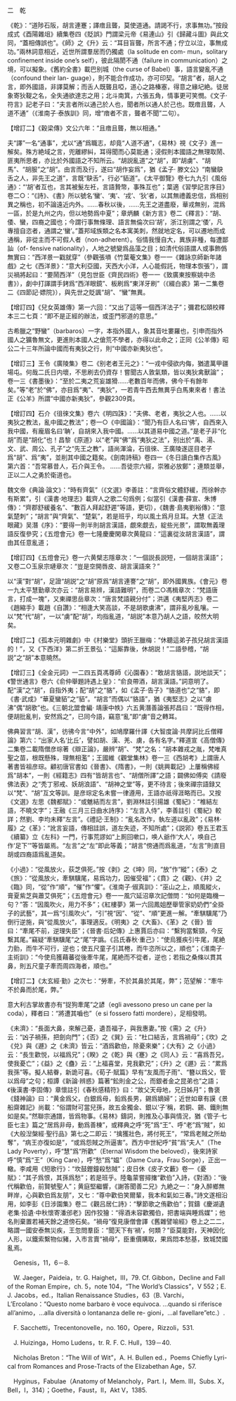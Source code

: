 二　乾

《乾》：“道陟石阪，胡言連蹇；譯瘖且聾，莫使道通。請謁不行，求事無功。”按段成式《酉陽雜俎》續集卷四《貶誤》門謂梁元帝《易連山》引《歸藏斗圖》與此文同，“蓋相傳誤也”。《師》之《升》云：“耳目盲聾，所言不通；佇立以泣，事無成功。”兩林詞意相近，近世所謂羣居而仍獨處（la solitude en com-
mun，solitary confinement inside one’s self），彼此隔閡不通（failure in communication）之境，可以擬象。《舊約全書》載巴别城（the curse of Babel）事，語言變亂不通（confound their lan-
guage），則不能合作成功，亦可印契。“胡言”者，胡人之言，即外國語，非譯莫解；而舌人既聾且啞，道心之路榛塞，得意之緣圮絶。徒居象寄狄鞮之名，全失通欲達志之用；北斗南箕，六張五角，情事更可笑憫。《文子·符言》記老子曰：“夫言者所以通己於人也，聞者所以通人於己也。既瘖且聾，人道不通”（《淮南子·泰族訓》同，增“瘖者不言，聾者不聞”二句）。

【增訂二】《穀梁傳》文公六年：“且瘖且聾，無以相通。”

夫“譯”一名“通事”，尤以“通”爲職志，却竟“人道不通”，《易林》視《文子》進一解矣。殊方絶域之言，兜離繆糾，耳得聞而心莫能通；浸假則本國語之無理取鬧、匪夷所思者，亦比於外國語之不知所云。“胡説亂道”之“胡”，即“胡虜”、“胡馬”、“胡服”之“胡”。由言而及行，遂曰“胡作妄爲”，猶《孟子·
滕文公》“南蠻鴃舌之人，非先王之道”，言既“鴃舌”，行必“貊道”。《太平御覽》卷七九九引《風俗通》：“‘胡’者互也，言其被髮左衽，言語贄幣，事殊互也”；葉適《習學記言序目》卷二○：“《詩》、《書》所以號名‘蠻’、‘夷’、‘戎’、‘狄’者，以其無禮義忠信，爲相别異之稱也，初不論遠近内外。……春秋以後，……先王之道盡廢，華戎無别，混爲一區，於是九州之内，但以地勢爲中夏”；章炳麟《新方言》卷二《釋言》：“胡、倭、蠻，四裔之國也；今謂行事無條理、語言無倫次曰‘胡’，浙江别謂之‘倭’，凡專擅自恣者，通謂之‘蠻’。”蓋邦域族類之名本寓美刺，然就地定名，可以遷地而成通稱，非從主而不可假人者（non-adherent）。俗情我慢自大，異族非種，每遭鄙訕（of-
fensive nationality），人地之號變爲品藻之目；如清代俗語謂人或事飾僞無實曰：“西洋景一戳就穿”（參觀張塤《竹葉菴文集》卷一一《雜詠京師新年諸戲》之七《西洋景》：“意大利亞國，天西大小洋，人心能假託，物理本恢張”），謂災禍將起曰：“要鬧西洋”（見包世臣《齊民四術》卷一一《致廣東按察姚中丞書》），劇中打諢謂手銬爲“西洋眼鏡”、板刷爲“東洋牙刷”（《綴白裘》第一二集卷二《四節記·嫖院》），與先世之貶諷“胡”、“蠻”無異。

【增訂四】《兒女英雄傳》第一六回：“又出了這等一個西洋法子”；彌君松頤校釋本三二七頁：“即不是正經的辦法，或歪門邪道的意思。”

古希臘之“野蠻”（barbaros）一字，本指外國人，象其音吐婁羅也，引申而指外國人之獷魯無文，更進則本國人之傖荒不學者，亦得以此命之；正同《公羊傳》昭公二十三年所論中國而有夷狄之行，則“中國亦新夷狄也”。

【增訂三】王令《廣陵集》卷二《别老者王元之》：“一戎中侵欲内侮，猶遣萬甲疆場屯。何哉二氏日内壞，不思刷去仍資存！嘗聞古人敦氣類，皆以夷狄禽獸論”；卷一三《書墨後》：“至於二夷之荒妄雄猾……老數百年而佛，佛今千有餘年矣。”等“老”於“佛”，亦目爲“夷”、“夷狄”，一若青牛西去無異乎白馬東來者！書法正《公羊》所謂“中國亦新夷狄”，參觀2309頁。

【增訂四】石介《徂徠文集》卷六《明四誅》：“夫佛、老者，夷狄之人也。……以夷狄之教法，亂中國之教法”；卷一○《中國論》：“聞乃有巨人名曰‘佛’，自西來入我中國，有龐眉名曰‘聃’，自胡來入我中國。……以其道易中國之道。”是老子非“化胡”而是“胡化”也！昌黎《原道》以“老”與“佛”爲“夷狄之法”，别出於“禹、湯、文、武、周公、孔子”之“先王之教”，語尚渾淪，石徂徠、王廣陵遂逕目老子爲“胡”、爲“夷”，並削其中國之籍矣。《劍南詩稿》卷四一《冬日讀白集作古風》第六首：“吾常慕昔人，石介與王令。
……吾徒宗六經，崇雅必放鄭”；連類並舉，正以二人之勇於衛道也。

魏文帝《典論·論文》：“時有齊氣”（《文選》李善註：“言齊俗文體舒緩，而徐幹亦有斯累”，引《漢書·地理志》載齊人之歌二句爲例；似當引《漢書·薛宣、朱博傳》：“齊郡舒緩養名”、“數百人拜起舒遲”等語，更切），《魏書·島夷劉裕傳》：“意氣楚刺”；“胡言”與“齊氣”、“楚氣”，若是班乎，均以風土爲月旦耳。大慧《正法眼藏》吴潛《序》：“要得一則半則胡言漢語，覷來覷去，綻些光景”，謂取無義理語反復參究；《五燈會元》卷一七隆慶慶閑章次黄龍曰：“這裏從汝胡言漢語”，謂由其任意亂道；

【增訂四】《五燈會元》卷一六黄檗志隱章次：“一個説長説短，一個胡言漢語”；又卷二○玉泉宗璉章次：“豈是空開唇皮、胡言漢語來？”

以“漢”對“胡”，足證“胡説”之“胡”原爲“胡言連謇”之“胡”，即外國異族。《會元》卷一九太平慧勤章次亦云：“胡言易辨，漢語難明”，而卷二○馮楫章次：“梵語唐言，打成一塊”，又東禪思岳章次：“唐言梵語親分付”；洪邁《夷堅丙志》卷二《趙縮手》載趙《自讚》：“相逢大笑高談，不是胡歌虜沸”，謂非亂吵亂嚷。一以“梵”代“胡”，一以“虜”配“胡”，均指亂道，“胡説”本意乃胡人之語，皎然大明矣。

【增訂二】《孤本元明雜劇》中《村樂堂》頭折王臘梅：“休聽這弟子孩兒胡言漢語的！”，又《下西洋》第二折王景弘：“這厮靠後，休胡説！”二語參稽，“胡説”之“胡”本意曉然。

【增訂三】《全金元詞》一二四五頁馮尊師《沁園春》：“敢胡言貉語，説地談天”；《警世通言》卷六《俞仲舉題詩遇上皇》：“俞良帶酒，胡言漢語。”詞意明了。配“漢”之“胡”，自指外夷；配“胡”之“貉”，如《孟子·告子》“貉道也”之“貉”，即《書·武成》“華夏蠻貊”之“貊”。“胡言”而偶以“貉語”，猶《夷堅志》之以“虜沸”偶“胡歌”也。《三朝北盟會編·
靖康中帙》六五黄潛善論張邦昌曰：“既得作相，便胡批亂判，安然爲之”，已同今語，竊意“亂”即“虜”音之轉耳。

佛典習言“胡、漢”，彷彿今言“中外”，如鳩摩羅什譯《大智度論·共摩訶比丘僧釋論》第六：“出家人名‘比丘’，譬如胡、漢、羌、虜，各有名字。”釋道宣《高僧傳》二集卷二載隋僧彦琮著《辯正論》，嚴辨“胡”、“梵”之名：“胡本雜戎之胤，梵唯真聖之苗，根既懸殊，理無相濫”；王國維《觀堂集林》卷一三《西胡考》上謂唐人著書皆祖彦琮。顧初唐官書如《晉書》、《隋書》，一則《姚興載記》上屢稱佛經爲“胡本”，一則《經籍志》四有“皆胡言也”、“胡僧所譯”之語；闢佛如傅奕《請廢佛法表》之“秃丁邪戒、妖胡浪語”、“胡神之堂”等，更不待言；後來禪宗語録又以“梵”、“胡”互文等訓。是彦琮定名未嘗一律遵用，王語亦祇得涯略而已。又按《文選》左思《魏都賦》：“或魋結而左言”，劉淵林註引揚雄《蜀紀》：“椎結左語，不曉文字”；王融《三月三日曲水詩序》：“左言入侍”，李善註引《蜀紀》較詳；然劉、李均未釋“左言”。《禮記·王制》：“亂名改作，執左道以亂政”；《易林·履》之《革》：“訛言妄語，傳相詿誤，道左失迹，不知所處”；《説郛》卷五王君玉《續纂》立《左科》一門，行事荒謬如“上厠回嗽口，唤人爺作‘大人’，唤自己作‘足下’”等皆屬焉。“左言”之“左”即此等義；“胡言”傍通而爲亂道，“左言”則直目胡或四裔語爲亂道矣。

《小過》：“從風放火，荻芝俱死。”按《剥》之《坤》同，“放”作“縱”；《泰》之《旅》：“從風放火，牽騏驥尾，易爲功力，因催受福”；《賁》之《觀》、《井》之《臨》同，“從”作“順”，“催”作“懼”。《淮南子·俶真訓》：“巫山之上，順風縱火，膏夏紫芝與蕭艾俱死”；《五燈會元》卷一一風穴延沼章次記僧問：“如何是臨機一句？”答：“因風吹火，用力不多”；《紅樓夢》第一六回鳳姐歷舉管家奶奶們“全掛子的武藝”，其一爲“引風吹火”，“引”視“因”、“從”、“順”更進一解。“牽騏驥尾”乃倒行逆施，與“從風放火”，事理適反。《明夷》之《大畜》、《革》之《晉》皆曰：“牽尾不前，逆理失臣”；《晉書·后妃傳》上惠賈后亦曰：“繫狗當繫頸，今反繫其尾。”竊疑“牽騏驥尾”之“尾”字譌。《吕氏春秋·重己》：“使烏獲疾引牛尾，尾絶力勯，而牛不可行，逆也；使五尺童子引其棬，而牛恣所以之，順也”；《淮南子·主術訓》：“今使烏獲藉蕃從後牽牛尾，尾絶而不從者，逆也；若指之桑條以貫其鼻，則五尺童子牽而周四海者，順也。”

【增訂二】《太玄經·勤》之次七：“勞牽，不於其鼻於其尾，弊”；范望解：“牽牛不於鼻而於尾，弊。”

意大利古掌故書亦有“捉狗牽尾”之諺（egli avessono preso un cane per la coda），釋者曰：“將遭其嚙也”（e si fossero fatti mordere），足相發明。

《未濟》：“長面大鼻，來解己憂，遺吾福子，與我惠妻。”按《需》之《升》云：“凶子禍孫，把劍向門”；《否》之《巽》云：“杜口結舌，言爲禍母”；《坎》之《兑》與《遯》之《未濟》皆云：“酒爲歡伯，除憂來樂”；《大有》之《小過》云：“長生歡悦，以福爲兄”；《睽》之《乾》與《蹇》之《同人》云：“喜爲吾兄，使我憂亡”；《益》之《蠱》云：“上福喜堂，見我歡兄”；《升》之《遯》云：“累爲我孫”等。擬人結眷，新詭可喜。《荀子·賦篇》早有“友風而子雨”、“簪以爲父，管以爲母”之句；桓譚《新論·辨惑》篇著“鈆則金之公，而銀者金之昆弟也”之語；《後漢書·李固傳》章懷註引《春秋感精符》曰：“故父天母地，兄日姊月”；魯褒《錢神論》曰：“黄金爲父，白銀爲母，鉛爲長男，錫爲嫡婦”；近世如章有謨《景船齋雜記》尚載：“俗謂財可當兒孫，故五金獨金、銀以‘子’稱，若銅、錫、鐵則無如是矣。”然聯宗通譜，皆爲物事。《易林》鑄詞，則推及心事與情況，猶《管子·七臣七主》篇之“居爲非母，動爲善棟”，或釋典之呼“死”爲“王”、呼“老”爲“賊”，如《大般湼槃經·聖行品》第七之二即云：“擒獲壯色，將付死王”，“常爲老賊之所劫奪”，“病王亦復如是”，“或爲怨賊之所逼害”。西方中世紀呼“貧”爲“夫人”（The Lady Poverty），呼“慧”爲“所歡”（Eternal Wisdom the beloved），後來詩家呼“慎”爲“王”（King Care），呼“愁”爲“媪”（Dame Cura，Frau Sorge），正出一轍。李咸用《短歌行》：“坎鼓鏗鐘殺愁賊”；皮日休《皮子文藪》卷一《憂賦》：“其子爲恨，其孫爲愁”；若是班乎。陸龜蒙嘗撏撦“歡伯”入詩，《對酒》：“後代稱歡伯，前賢號聖人”；黄庭堅繼響，《謝答聞善二兄》九絶之一：“身入醉鄉無畔岸，心與歡伯爲友朋”，又七：“尊中歡伯笑爾輩，我本和氣如三春。”詩文遂相沿用，如李彭《日涉園集》卷二《觀吕居仁詩》：“擊節歌之侑歡伯”；賀鑄《慶湖遺老集·拾遺·中秋懷寄潘邠老》因作狡獪：“得酒未容歡獨伯，把書端與睡爲媒”；他名則棄置若補天餘之道傍石矣。“禍母”復見康僧會譯《舊雜譬喻經》卷上之二二，略謂一國安泰無災疾，王忽問羣臣：“聞天下有‘禍’，何類？”臣莫能對，天神因化人形，以鐵索繫物似豬，入市言賣“禍母”，臣重價購取，果爲悶本愁基，致城焚國亂焉。











　Genesis，11，6－8.

　W. Jaeger，Paideia，tr. G. Haighet，III，79. Cf. Gibbon，Decline and Fall of the Roman Empire，ch. 5，note 104，“The World’s Classics”，V 552；E. J. Jacobs，ed.，Italian Renaissance Studies，63（B. Varchi，L’Ercolano：“Questo nome barbaro è voce equivoca. ...quando si riferisce all’animo，...alla diversità o lontananza delle re-
gioni，...al favellare”etc.）.

　F. Sacchetti，Trecentonovelle，no. 160，Opere，Rizzoli，531.

　J. Huizinga，Homo Ludens，tr. R. F. C. Hull，139－40.

　Nicholas Breton：“The Will of Wit”，A. H. Bullen ed.，Poems Chiefly Lyri-
cal from Romances and Prose-Tracts of the Elizabethan Age，57.

　Hyginus，Fabulae（Anatomy of Melancholy，Part. I，Mem. III，Subs. X，Bell，I，314）；Goethe，Faust，II，Akt V，1385.